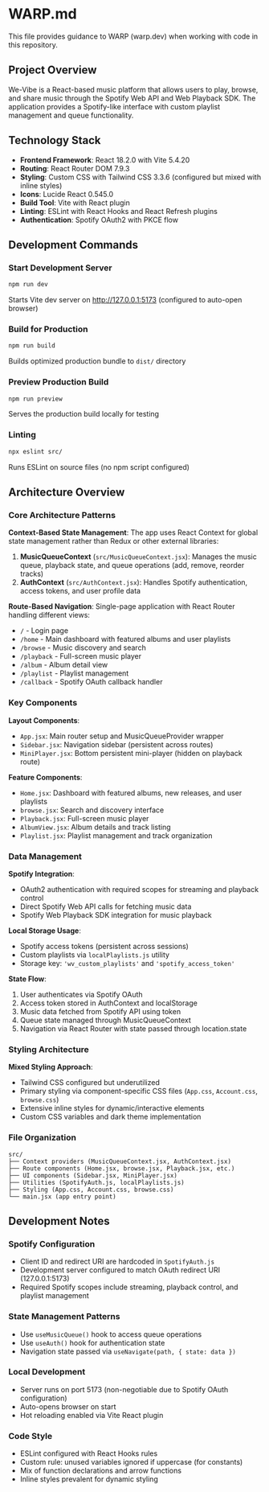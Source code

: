 # WARP.md

This file provides guidance to WARP (warp.dev) when working with code in this repository.

## Project Overview

We-Vibe is a React-based music platform that allows users to play, browse, and share music through the Spotify Web API and Web Playback SDK. The application provides a Spotify-like interface with custom playlist management and queue functionality.

## Technology Stack

- **Frontend Framework**: React 18.2.0 with Vite 5.4.20
- **Routing**: React Router DOM 7.9.3  
- **Styling**: Custom CSS with Tailwind CSS 3.3.6 (configured but mixed with inline styles)
- **Icons**: Lucide React 0.545.0
- **Build Tool**: Vite with React plugin
- **Linting**: ESLint with React Hooks and React Refresh plugins
- **Authentication**: Spotify OAuth2 with PKCE flow

## Development Commands

### Start Development Server
```bash
npm run dev
```
Starts Vite dev server on http://127.0.0.1:5173 (configured to auto-open browser)

### Build for Production
```bash
npm run build
```
Builds optimized production bundle to `dist/` directory

### Preview Production Build
```bash
npm run preview
```
Serves the production build locally for testing

### Linting
```bash
npx eslint src/
```
Runs ESLint on source files (no npm script configured)

## Architecture Overview

### Core Architecture Patterns

**Context-Based State Management**: The app uses React Context for global state management rather than Redux or other external libraries:

1. **MusicQueueContext** (`src/MusicQueueContext.jsx`): Manages the music queue, playback state, and queue operations (add, remove, reorder tracks)
2. **AuthContext** (`src/AuthContext.jsx`): Handles Spotify authentication, access tokens, and user profile data

**Route-Based Navigation**: Single-page application with React Router handling different views:
- `/` - Login page
- `/home` - Main dashboard with featured albums and user playlists  
- `/browse` - Music discovery and search
- `/playback` - Full-screen music player
- `/album` - Album detail view
- `/playlist` - Playlist management
- `/callback` - Spotify OAuth callback handler

### Key Components

**Layout Components**:
- `App.jsx`: Main router setup and MusicQueueProvider wrapper
- `Sidebar.jsx`: Navigation sidebar (persistent across routes)
- `MiniPlayer.jsx`: Bottom persistent mini-player (hidden on playback route)

**Feature Components**:
- `Home.jsx`: Dashboard with featured albums, new releases, and user playlists
- `browse.jsx`: Search and discovery interface
- `Playback.jsx`: Full-screen music player
- `AlbumView.jsx`: Album details and track listing
- `Playlist.jsx`: Playlist management and track organization

### Data Management

**Spotify Integration**: 
- OAuth2 authentication with required scopes for streaming and playback control
- Direct Spotify Web API calls for fetching music data
- Spotify Web Playback SDK integration for music playback

**Local Storage Usage**:
- Spotify access tokens (persistent across sessions)
- Custom playlists via `localPlaylists.js` utility
- Storage key: `'wv_custom_playlists'` and `'spotify_access_token'`

**State Flow**:
1. User authenticates via Spotify OAuth
2. Access token stored in AuthContext and localStorage
3. Music data fetched from Spotify API using token
4. Queue state managed through MusicQueueContext
5. Navigation via React Router with state passed through location.state

### Styling Architecture

**Mixed Styling Approach**:
- Tailwind CSS configured but underutilized
- Primary styling via component-specific CSS files (`App.css`, `Account.css`, `browse.css`)
- Extensive inline styles for dynamic/interactive elements
- Custom CSS variables and dark theme implementation

### File Organization

```
src/
├── Context providers (MusicQueueContext.jsx, AuthContext.jsx)
├── Route components (Home.jsx, browse.jsx, Playback.jsx, etc.)
├── UI components (Sidebar.jsx, MiniPlayer.jsx)
├── Utilities (SpotifyAuth.js, localPlaylists.js)
├── Styling (App.css, Account.css, browse.css)
└── main.jsx (app entry point)
```

## Development Notes

### Spotify Configuration
- Client ID and redirect URI are hardcoded in `SpotifyAuth.js`
- Development server configured to match OAuth redirect URI (127.0.0.1:5173)
- Required Spotify scopes include streaming, playback control, and playlist management

### State Management Patterns
- Use `useMusicQueue()` hook to access queue operations
- Use `useAuth()` hook for authentication state
- Navigation state passed via `useNavigate(path, { state: data })`

### Local Development
- Server runs on port 5173 (non-negotiable due to Spotify OAuth configuration)
- Auto-opens browser on start
- Hot reloading enabled via Vite React plugin

### Code Style
- ESLint configured with React Hooks rules
- Custom rule: unused variables ignored if uppercase (for constants)
- Mix of function declarations and arrow functions
- Inline styles prevalent for dynamic styling